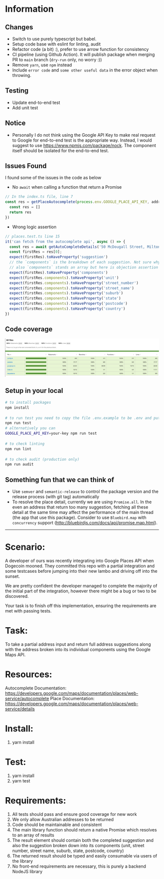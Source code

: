 # Information 
## Changes
- Switch to use purely typescript but babel.
- Setup code base with eslint for linting, audit
- Refactor code (a bit) :), prefer to use arrow function for consistency
- CI pipeline (using Github Action). It will publish package when merging PR to `main` branch (`dry-run` only, no worry :))
- Remove `yarn`, use `npm` instead
- Include `error code` and `some other useful data` in the error object when throwing.

## Testing
- Update end-to-end test
- Add unit test

## Notice
- Personally I do not think using the Google API Key to make real request to Google for end-to-end test is the appropriate way. Instead, I would suggest to use https://www.npmjs.com/package/nock. The component itself should be isolated for the end-to-end test.

## Issues Found
I found some of the issues in the code as below
- No `await` when calling a function that return a Promise
```ts
// In the index.ts file, line 7
const res = getPlaceAutocomplete(process.env.GOOGLE_PLACE_API_KEY, address).then(async (autocompleteResults) => {
  const res = []
  return res
})
```
- Wrong logic assertion
```ts
// places.test.ts line 15
it('can fetch from the autocomplete api', async () => {
  const res = await getAutoCompleteDetails('50 McDougall Street, Milton')
  const firstRes = res[0];
  expect(firstRes).toHaveProperty('suggestion')
  // the `components` is the breakdown of each suggestion. Not sure why it should be the same level with `suggestion`
  // also `components` stands an array but here is objection assertion
  expect(firstRes).toHaveProperty('components')
  expect(firstRes.components).toHaveProperty('unit')
  expect(firstRes.components).toHaveProperty('street_number')
  expect(firstRes.components).toHaveProperty('street_name')
  expect(firstRes.components).toHaveProperty('suburb')
  expect(firstRes.components).toHaveProperty('state')
  expect(firstRes.components).toHaveProperty('postcode')
  expect(firstRes.components).toHaveProperty('country')
})
```

## Code coverage
![](./images/coverage.png)

## Setup in your local
```sh
# to install packages
npm install 

# to run test you need to copy the file .env.example to be .env and put your own key for the config then run
npm run test
# alternatively you can
GOOGLE_PLACE_API_KEY=your-key npm run test

# to check linting
npm run lint

# to check audit (production only)
npm run audit
```

## Something fun that we can think of
- Use `semver` and `semantic-release` to control the package version and the release process (with git tag) automatically
- To resolve the place detail, currently we are using `Promise.all`. In the even an address that return too many suggestion, fetching all these detail at the same time may affect the performance of the main thread (the app that use this package). Consider to use `Bluebird.map` with `concurrency` support (http://bluebirdjs.com/docs/api/promise.map.html).

--------

Scenario:
=========

A developer of ours was recently integrating into Google Places API when Dogecoin mooned.
They committed this repo with a partial integration and some testcases before jumping into their new lambo and driving off into the sunset.

We are pretty confident the developer managed to complete the majority of the initial part of the integration, however there might be a bug or two to be discovered.

Your task is to finish off this implementation, ensuring the requirements are met with passing tests.

Task:
=====
To take a partial address input and return full address suggestions along with the address broken into its individual components using the Google Maps API.


Resources:
==========

Autocomplete Documentation: https://developers.google.com/maps/documentation/places/web-service/autocomplete
Place Documentation: https://developers.google.com/maps/documentation/places/web-service/details

Install:
========
1. yarn install

Test:
=====
1. yarn install
2. yarn test


Requirements:
=============

1. All tests should pass and ensure good coverage for new work
2. We only allow Australian addresses to be returned
3. Code should be maintainable and consistent
4. The main library function should return a native Promise which resolves to an array of results
5. The result element should contain both the completed suggestion and also the suggestion broken down into its components (unit, street number, street name, suburb, state, postcode, country)
6. The returned result should be typed and easily consumable via users of the library
7. No front-end requirements are necessary, this is purely a backend NodeJS library
